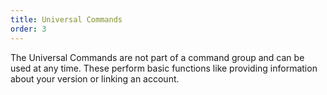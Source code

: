 ```yaml
---
title: Universal Commands
order: 3
---
```


The Universal Commands are not part of a command group and can be used at any time. These perform basic functions like providing information about your version or linking an account. 